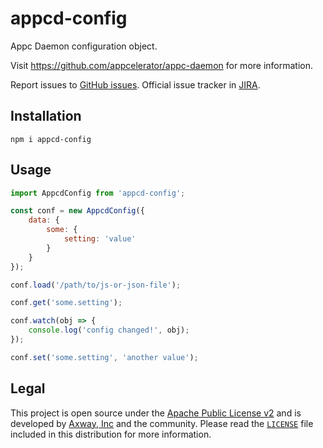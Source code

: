 # appcd-config

Appc Daemon configuration object.

Visit https://github.com/appcelerator/appc-daemon for more information.

Report issues to [GitHub issues][2]. Official issue tracker in [JIRA][3].

## Installation

	npm i appcd-config

## Usage

```js
import AppcdConfig from 'appcd-config';

const conf = new AppcdConfig({
	data: {
		some: {
			setting: 'value'
		}
	}
});

conf.load('/path/to/js-or-json-file');

conf.get('some.setting');

conf.watch(obj => {
	console.log('config changed!', obj);
});

conf.set('some.setting', 'another value');
```

## Legal

This project is open source under the [Apache Public License v2][1] and is developed by
[Axway, Inc](http://www.axway.com/) and the community. Please read the [`LICENSE`][1] file included
in this distribution for more information.

[1]: https://github.com/appcelerator/appc-daemon/blob/master/packages/appcd-config/LICENSE
[2]: https://github.com/appcelerator/appc-daemon/issues
[3]: https://jira.appcelerator.org/projects/DAEMON/issues

